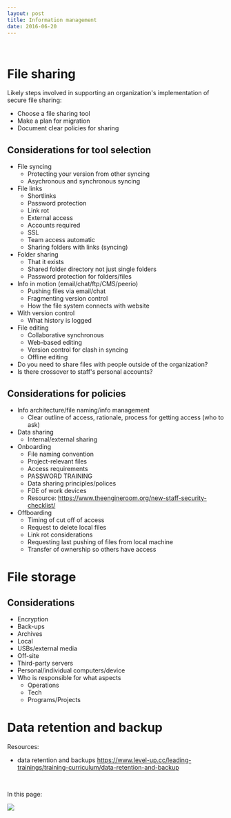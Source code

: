 ```yaml
---
layout: post
title: Information management
date: 2016-06-20
---
```


<body class="mceContentBody aui-theme-default wiki-content fullsize">
<p> </p> <div class="contentLayout2">
<div class="columnLayout two-equal" data-layout="two-equal">
<div class="cell normal" data-type="normal">
<div class="innerCell">
<h1>File sharing</h1><p>Likely steps involved in supporting an organization's implementation of secure file sharing:</p><ul><li>Choose a file sharing tool</li><li>Make a plan for migration</li><li>Document clear policies for sharing</li></ul><h2>Considerations for tool selection</h2><ul><li>File syncing<ul><li>Protecting your version from other syncing</li><li>Asychronous and synchronous syncing</li></ul></li><li>File links<ul><li>Shortlinks</li><li>Password protection</li><li>Link rot</li><li>External access</li><li>Accounts required</li><li>SSL</li><li>Team access automatic</li><li>Sharing folders with links (syncing)</li></ul></li><li>Folder sharing<ul><li>That it exists</li><li>Shared folder directory not just single folders</li><li>Password protection for folders/files</li></ul></li><li>Info in motion (email/chat/ftp/CMS/peerio)<ul><li>Pushing files via email/chat</li><li>Fragmenting version control</li><li>How the file system connects with website</li></ul></li><li>With version control<ul><li>What history is logged</li></ul></li><li>File editing<ul><li>Collaborative synchronous</li><li>Web-based editing</li><li>Version control for clash in syncing</li><li>Offline editing</li></ul></li><li>Do you need to share files with people outside of the organization?</li><li>Is there crossover to staff's personal accounts?</li></ul><h2>Considerations for policies</h2><ul><li>Info architecture/file naming/info management<ul><li>Clear outline of access, rationale, process for getting access (who to ask)</li></ul></li><li>Data sharing<ul><li>Internal/external sharing</li></ul></li><li>Onboarding<ul><li>File naming convention</li><li>Project-relevant files</li><li>Access requirements</li><li>PASSWORD TRAINING</li><li>Data sharing principles/polices</li><li>FDE of work devices</li><li>Resource: <a class="external-link" href="https://www.theengineroom.org/new-staff-security-checklist/+" rel="nofollow">https://www.theengineroom.org/new-staff-security-checklist/</a></li></ul></li><li>Offboarding<ul><li>Timing of cut off of access</li><li>Request to delete local files</li><li>Link rot considerations</li><li>Requesting last pushing of files from local machine</li><li>Transfer of ownership so others have access</li></ul></li></ul><h1>File storage</h1><h2>Considerations</h2><ul><li>Encryption</li><li>Back-ups</li><li>Archives</li><li>Local</li><li>USBs/external media</li><li>Off-site</li><li>Third-party servers</li><li>Personal/individual computers/device</li><li>Who is responsible for what aspects<ul><li>Operations</li><li>Tech</li><li>Programs/Projects</li></ul></li></ul><h1>Data retention and backup</h1><p>Resources:</p><ul><li>data retention and backups <a class="external-link" href="https://www.level-up.cc/leading-trainings/training-curriculum/data-retention-and-backup+" rel="nofollow">https://www.level-up.cc/leading-trainings/training-curriculum/data-retention-and-backup</a></li></ul><p> </p></div>
</div>
<div class="cell normal" data-type="normal">
<div class="innerCell">
<p>In this page:</p><p><img class="editor-inline-macro" data-macro-id="a5a22983-a697-4509-8606-24075b393e81" data-macro-name="toc" data-macro-schema-version="1" src="/plugins/servlet/confluence/placeholder/macro?definition=e3RvY30&amp;locale=en_GB&amp;version=2"/></p></div>
</div>
</div>
</div>
<p> </p>
</body>